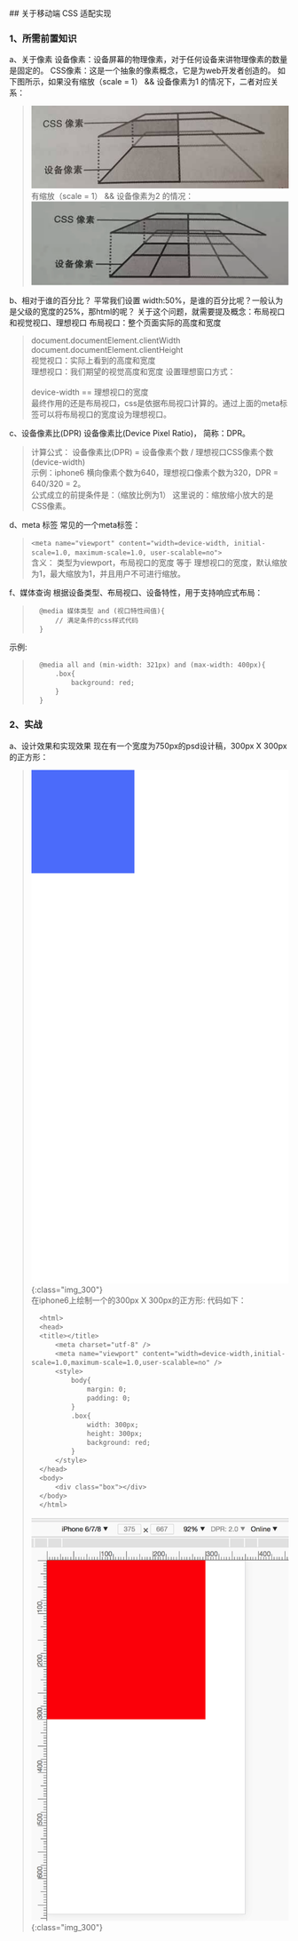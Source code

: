 <link rel="stylesheet" type="text/css" href="../static/css/mobile.css">
## 关于移动端 CSS 适配实现

### 1、所需前置知识

a、关于像素
设备像素：设备屏幕的物理像素，对于任何设备来讲物理像素的数量是固定的。
CSS像素：这是一个抽象的像素概念，它是为web开发者创造的。
如下图所示，如果没有缩放（scale = 1） && 设备像素为1 的情况下，二者对应关系：  
> ![scale为1 && 设备像素为2](../static/imgs/css/css_scale.jpeg "scale为1 && 设备像素为1")   
> 有缩放（scale = 1） && 设备像素为2 的情况：
> ![scale为1 && 设备像素为2](../static/imgs/css/css_scale2.png "scale为1 && 设备像素为2")

b、相对于谁的百分比？
平常我们设置 width:50%，是谁的百分比呢？一般认为是父级的宽度的25%，那html的呢？
关于这个问题，就需要提及概念：布局视口和视觉视口、理想视口
布局视口：整个页面实际的高度和宽度
> document.documentElement.clientWidth    
> document.documentElement.clientHeight    
视觉视口：实际上看到的高度和宽度    
理想视口：我们期望的视觉高度和宽度
> 设置理想窗口方式：     
> <meta name="viewport" content="width=device-width"/>    
> device-width == 理想视口的宽度     
最终作用的还是布局视口，css是依据布局视口计算的。通过上面的meta标签可以将布局视口的宽度设为理想视口。

c、设备像素比(DPR)
设备像素比(Device Pixel Ratio)， 简称：DPR。
> 计算公式： 设备像素比(DPR) = 设备像素个数 / 理想视口CSS像素个数(device-width)    
> 示例：iphone6  横向像素个数为640，理想视口像素个数为320，DPR = 640/320 = 2。    
公式成立的前提条件是：（缩放比例为1）
这里说的：缩放缩小放大的是CSS像素。

d、meta 标签
常见的一个meta标签：
> ```<meta name="viewport" content="width=device-width, initial-scale=1.0, maximum-scale=1.0, user-scalable=no">```    
含义： 类型为viewport，布局视口的宽度 等于 理想视口的宽度，默认缩放为1，最大缩放为1，并且用户不可进行缩放。

f、媒体查询
根据设备类型、布局视口、设备特性，用于支持响应式布局：
>```   
>	@media 媒体类型 and (视口特性阀值){    
>		// 满足条件的css样式代码    
>	}  
>``` 
示例:  
>```  
>	@media all and (min-width: 321px) and (max-width: 400px){    
>		.box{     
>			background: red;    
>		}     
>	}   
>```

### 2、实战

a、设计效果和实现效果
现在有一个宽度为750px的psd设计稿，300px X 300px的正方形：   
> ![750px设计稿，上面 300X300px的正方形](../static/imgs/css/750psd.jpg "750px设计稿"){:class="img_300"}    	  
在iphone6上绘制一个的300px X 300px的正方形: 
> 代码如下：
>```
>	<html>
>	<head>
>	<title></title>
>		<meta charset="utf-8" />
>		<meta name="viewport" content="width=device-width,initial-scale=1.0,maximum-scale=1.0,user-scalable=no" />
>		<style>
>			body{
>				margin: 0;
>				padding: 0;
>			}
>			.box{
>				width: 300px;
>				height: 300px;
>				background: red;
>			}
>		</style>
>	</head>
>	<body>
>	    <div class="box"></div>
>	</body>
>	</html>
>```     
> ![iphone6上面 300X300px的正方形](../static/imgs/css/300_iphone.png "iphone6 300X300px的正方形"){:class="img_300"}  



